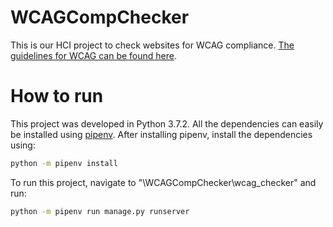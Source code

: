# WCAGCompChecker
This is our HCI project to check websites for WCAG compliance. [The guidelines for WCAG can be found here][wcag].
# How to run
This project was developed in Python 3.7.2. All the dependencies can easily be installed using [pipenv][pipenv]. After installing pipenv, install the dependencies using:
```sh
python -m pipenv install
```

To run this project, navigate to "\WCAGCompChecker\wcag_checker" and run:
```sh
python -m pipenv run manage.py runserver
```


[pipenv]: <https://pipenv.readthedocs.io/en/latest/install/#installing-pipenv>
[wcag]: <https://www.w3.org/WAI/standards-guidelines/wcag/>